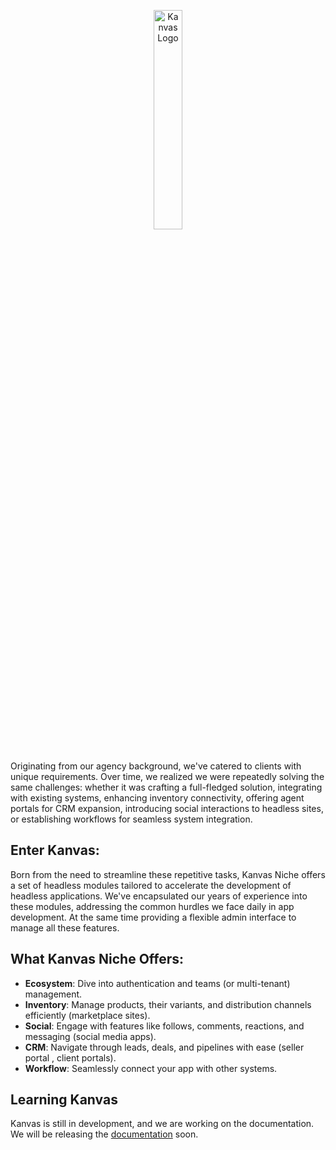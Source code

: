 <p align="center">
<img src="https://cdn.prod.website-files.com/66c9f056ff6b7f7ba51cdf21/66ccb2a881e7036ab59136f2_Logo_Kanvas_3.png" alt="Kanvas Logo" style="width: 30%; height: auto;">
    <br />
    <br />
</p>

Originating from our agency background, we've catered to clients with unique requirements. Over time, we realized we were repeatedly solving the same challenges: whether it was crafting a full-fledged solution, integrating with existing systems, enhancing inventory connectivity, offering agent portals for CRM expansion, introducing social interactions to headless sites, or establishing workflows for seamless system integration.

## Enter Kanvas:
Born from the need to streamline these repetitive tasks, Kanvas Niche offers a set of headless modules tailored to accelerate the development of headless applications. We've encapsulated our years of experience into these modules, addressing the common hurdles we face daily in app development. At the same time providing a flexible admin interface to manage all these features.

## What Kanvas Niche Offers:
- **Ecosystem**: Dive into authentication and teams (or multi-tenant) management.
- **Inventory**: Manage products, their variants, and distribution channels efficiently (marketplace sites).
- **Social**: Engage with features like follows, comments, reactions, and messaging (social media apps).
- **CRM**: Navigate through leads, deals, and pipelines with ease (seller portal , client portals).
- **Workflow**: Seamlessly connect your app with other systems.

## Learning Kanvas

Kanvas is still in development, and we are working on the documentation. We will be releasing the [documentation](https://github.com/bakaphp/kanvas-doc) soon.
